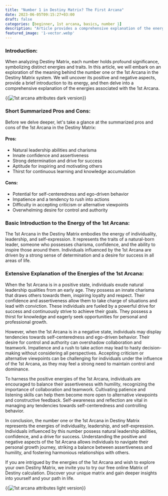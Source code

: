```yaml
---
title: "Number 1 in Destiny Matrix? The First Arcana"
date: 2023-06-05T09:15:27+03:00
draft: false
categories: [beginner, 1st arcana, basics, number 1]
description: "Article provides a comprehensive explanation of the energies associated with the 1st Arcana, uncovering its positive and negative aspects.  "
featured_image: '1-vector.webp'
---
```


### Introduction:
When analyzing Destiny Matrix, each number holds profound significance, symbolizing distinct energies and traits. In this article, we will embark on an exploration of the meaning behind the number one or the 1st Arcana in the Destiny Matrix system. We will uncover its positive and negative aspects, provide a brief introduction to its energy, and then delve into a comprehensive explanation of the energies associated with the 1st Arcana.

{{<image link="1-dark.webp" alt="1st arcana attributes dark version">}}

### Short Summarized Pros and Cons:
Before we delve deeper, let's take a glance at the summarized pros and cons of the 1st Arcana in the Destiny Matrix:

#### Pros:

- Natural leadership abilities and charisma
- Innate confidence and assertiveness
- Strong determination and drive for success
- Aptitude for inspiring and motivating others
- Thirst for continuous learning and knowledge accumulation

#### Cons:

- Potential for self-centeredness and ego-driven behavior
- Impatience and a tendency to rush into actions
- Difficulty in accepting criticism or alternative viewpoints
- Overwhelming desire for control and authority


### Basic Introduction to the Energy of the 1st Arcana:
The 1st Arcana in the Destiny Matrix embodies the energy of individuality, leadership, and self-expression. It represents the traits of a natural-born leader, someone who possesses charisma, confidence, and the ability to inspire those around them. Individuals influenced by the 1st Arcana are driven by a strong sense of determination and a desire for success in all areas of life.

### Extensive Explanation of the Energies of the 1st Arcana:
When the 1st Arcana is in a positive state, individuals exude natural leadership qualities from an early age. They possess an innate charisma that draws others towards them, inspiring loyalty and respect. Their confidence and assertiveness allow them to take charge of situations and lead with conviction. These individuals are fueled by a powerful drive for success and continuously strive to achieve their goals. They possess a thirst for knowledge and eagerly seek opportunities for personal and professional growth.

However, when the 1st Arcana is in a negative state, individuals may display tendencies towards self-centeredness and ego-driven behavior. Their desire for control and authority can overshadow collaboration and teamwork. Impatience and a rush to take action may lead to hasty decision-making without considering all perspectives. Accepting criticism or alternative viewpoints can be challenging for individuals under the influence of the 1st Arcana, as they may feel a strong need to maintain control and dominance.

To harness the positive energies of the 1st Arcana, individuals are encouraged to balance their assertiveness with humility, recognizing the importance of collaboration and teamwork. Cultivating patience and listening skills can help them become more open to alternative viewpoints and constructive feedback. Self-awareness and reflection are vital in managing any tendencies towards self-centeredness and controlling behavior.

In conclusion, the number one or the 1st Arcana in Destiny Matrix represents the energies of individuality, leadership, and self-expression. Individuals influenced by this number possess natural leadership abilities, confidence, and a drive for success. Understanding the positive and negative aspects of the 1st Arcana allows individuals to navigate their personal growth journey, striking a balance between assertiveness and humility, and fostering harmonious relationships with others.

If you are intrigued by the energies of the 1st Arcana and wish to explore your own Destiny Matrix, we invite you to try our free online Matrix of Destiny calculation. Discover your unique matrix and gain deeper insights into yourself and your path in life.

{{<image link="1-light.webp" alt="1st arcana attributes light version">}}